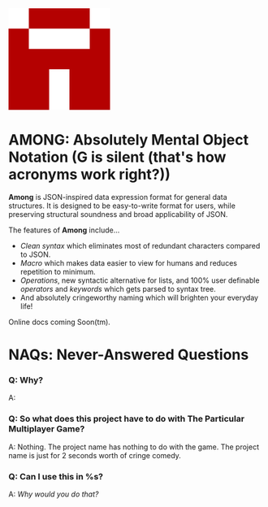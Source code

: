 <style>.logo{image-rendering: pixelated;}</style>
<img src="/logo.png" width="200" height="200" class="logo">

# AMONG: Absolutely Mental Object Notation (G is silent (that's how acronyms work right?))

**Among** is JSON-inspired data expression format for general data structures. It is designed to be easy-to-write format for users, while preserving structural soundness and broad applicability of JSON.

The features of **Among** include...
* *Clean syntax* which eliminates most of redundant characters compared to JSON.
* *Macro* which makes data easier to view for humans and reduces repetition to minimum.
* *Operations*, new syntactic alternative for lists, and 100% user definable *operators* and *keywords* which gets parsed to syntax tree.
* And absolutely cringeworthy naming which will brighten your everyday life!

Online docs coming Soon(tm).

# NAQs: Never-Answered Questions

### Q: Why?

A:

### Q: So what does this project have to do with The Particular Multiplayer Game?

A: Nothing. The project name has nothing to do with the game. The project name is just for 2 seconds worth of cringe comedy.

### Q: Can I use this in %s?

A: _Why would you do that?_